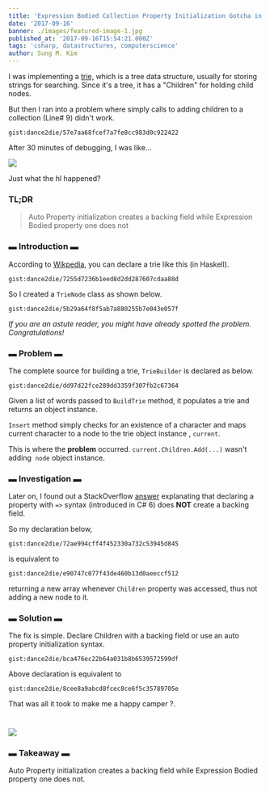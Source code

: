 ```yaml
---
title: 'Expression Bodied Collection Property Initialization Gotcha in C#'
date: '2017-09-16'
banner: ./images/featured-image-1.jpg
published_at: '2017-09-16T15:54:21.000Z'
tags: 'csharp, datastructures, computerscience'
author: Sung M. Kim
---
```


I was implementing a [trie,](https://en.wikipedia.org/wiki/Trie) which is a tree data structure, usually for storing strings for searching. Since it's a tree, it has a "Children" for holding child nodes.

But then I ran into a problem where simply calls to adding children to a collection (Line# 9) didn't work.

`gist:dance2die/57e7aa68fcef7a7fe8cc983d0c922422`

After 30 minutes of debugging, I was like...

![](https://media.giphy.com/media/11dR2hEgtN5KoM/giphy.gif)

Just what the hl happened?

### TL;DR

> Auto Property initialization creates a backing field while Expression Bodied property one does not

### ▬ Introduction ▬

According to [Wikpedia](https://en.wikipedia.org/wiki/Trie#Algorithms), you can declare a trie like this (in Haskell).

`gist:dance2die/7255d7236b1eed8d2dd287607cdaa88d`

So I created a `TrieNode` class as shown below.

`gist:dance2die/5b29a64f8f5ab7a880255b7e043e057f`

_If you are an astute reader, you might have already spotted the problem. Congratulations!_

### ▬ Problem ▬

The complete source for building a trie, `TrieBuilder` is declared as below.

`gist:dance2die/dd97d22fce289dd3359f307fb2c67364`

Given a list of words passed to `BuildTrie` method, it populates a trie and returns an object instance.

`Insert` method simply checks for an existence of a character and maps current character to a node to the trie object instance , `current`.

This is where the **problem** occurred. `current.Children.Add(...)` wasn't adding  `node` object instance.

### ▬ Investigation ▬

Later on, I found out a StackOverflow [answer](https://stackoverflow.com/a/33235639/4035) explanating that declaring a property with `=>` syntax (introduced in C# 6) does **NOT** create a backing field.

So my declaration below,

`gist:dance2die/72ae994cff4f452330a732c53945d845`

is equivalent to

`gist:dance2die/e90747c077f43de460b13d0aeeccf512`

returning a new array whenever `Children` property was accessed, thus not adding a new node to it.

### ▬ Solution ▬

The fix is simple. Declare Children with a backing field or use an auto property initialization syntax.

`gist:dance2die/bca476ec22b64a031b8b6539572599df`

Above declaration is equivalent to

`gist:dance2die/8cee8a9abcd8fcec8ce6f5c35789705e`

That was all it took to make me a happy camper ?.

# ![](https://media.giphy.com/media/Ve20ojrMWiTo4/giphy.gif)

### ▬ Takeaway ▬

Auto Property initialization creates a backing field while Expression Bodied property one does not.

